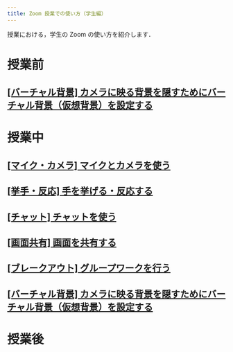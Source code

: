 ```yaml
---
title: Zoom 授業での使い方（学生編）
---
```


授業における，学生の Zoom の使い方を紹介します．  

# 授業前
## [[バーチャル背景] カメラに映る背景を隠すためにバーチャル背景（仮想背景）を設定する](how/common/virtual_background)

# 授業中
<a name="use_mic_and_camera"> </a>
## [[マイク・カメラ] マイクとカメラを使う](how/common/use_mic_and_camera)

<a name="hand_reaction"> </a>
## [[挙手・反応] 手を挙げる・反応する](how/students/hand_reaction)

## [[チャット] チャットを使う](how/common/chat)

## [[画面共有] 画面を共有する](how/common/sharing_screen)

<a name="breakout"> </a>
## [[ブレークアウト] グループワークを行う](how/students/breakout)

## [[バーチャル背景] カメラに映る背景を隠すためにバーチャル背景（仮想背景）を設定する](how/common/virtual_background)

# 授業後
